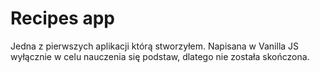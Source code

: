 # Recipes app

Jedna z pierwszych aplikacji którą stworzyłem. Napisana w Vanilla JS wyłącznie w celu nauczenia się podstaw, dlatego nie została skończona.
